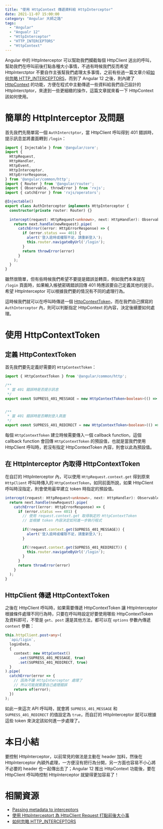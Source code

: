 ```yaml
---
title: "使用 HttpContext 傳遞資料給 HttpInterceptor"
date: 2021-11-07 15:00:00
category: "Angular 大師之路"
tags:
  - "Angular"
  - "Angualr 12"
  - "HttpInterceptor"
  - "HTTP_INTERCEPTORS"
  - "HttpContext"
---
```


Angular 中的 HttpInterceptor 可以幫助我們攔截每個 HttpClient 送出的呼叫，幫助我們在呼叫前後打點各種大小事情，不過有時候我們反而希望 HttpInterctptor 不要自作主張幫我們處理太多事情，之前有些過一篇文章介紹[如何忽略 HTTP_INTERCEPTORS](https://fullstackladder.dev/blog/2019/01/06/mastering-angular-31-how-to-create-new-http-client-and-ignore-http-interceptors/)，而到了 Angular 12 之後，則內建了 [HttpContext](https://angular.io/api/common/http/HttpContext) 的功能，方便在程式中主動傳遞一些資料給我們自己設計的 HttpInterctptor，來達到一些更細緻的操作，這篇文章就來看一下 HttpContext 該如何使用。

<!-- more -->

# 簡單的 HttpInterceptor 及問題

首先我們先簡單寫一個 `AuthInterctptor`，當 HttpClient 呼叫得到 401 錯誤時，提示訊息並將畫面轉到 `/login`：

```typescript
import { Injectable } from '@angular/core';
import {
  HttpRequest,
  HttpHandler,
  HttpEvent,
  HttpInterceptor,
  HttpErrorResponse,
} from '@angular/common/http';
import { Router } from '@angular/router';
import { Observable, throwError } from 'rxjs';
import { catchError } from 'rxjs/operators';

@Injectable()
export class AuthInterceptor implements HttpInterceptor {
  constructor(private router: Router) {}
  
  intercept(request: HttpRequest<unknown>, next: HttpHandler): Observable<HttpEvent<unknown>> {
    return next.handle(newRequest).pipe(
      catchError((error: HttpErrorResponse) => {
        if (error.status === 401) {
          alert('登入逾時或權限不足，請重新登入');
          this.router.navigateByUrl('/login');
        }
        return throwError(error)
      }
    );
  }
}
```

雖然很簡單，但有些時候我們希望不要提是錯誤並轉頁，例如我們本來就在 `/login` 頁面時，如果輸入帳號密碼錯誤回傳 401 時應該要自己定義其他的提示，希望 HttpInterceptor 可以根據我們要的情況有不同的處理行為。

這時候我們就可以在呼叫時傳遞一個 [HttpContextToken](https://angular.io/api/common/http/HttpContextToken)，而在我們自己撰寫的 `AuthInterceptor` 內，則可以判斷指定 HttpContext 的內容，決定後續要如何處理。

# 使用 HttpContextToken

## 定義 HttpContextToken

首先我們要先定義好需要的 `HttpContextToken`：

```typescript
import { HttpContextToken } from '@angular/common/http';

/**
 * 當 401 錯誤時是否提示訊息
 */
export const SUPRESS_401_MESSAGE = new HttpContextToken<boolean>(() => false);


/**
 * 當 401 錯誤時是否轉到登入頁面
 */
export const SUPRESS_401_REDIRECT = new HttpContextToken<boolean>(() => false);

```

每個 `HttpContextToken` 建立時候需要傳入一個 callback function，這個 callback function 會回傳 `HttpContextToken` 的預設值，也就是當我們使用 HttpClient 呼叫時，若沒有指定 HttpContextToken 內容，則會以此為預設值。

## 在 HttpInterceptor 內取得 HttpContextToken

在自訂的 HttpInterceptor 內，可以使用 `HttpRequest.context.get` 得到原來 `HttpClient` 呼叫時傳入的 `HttpContextToken`，如同前面所說，如果 HttpClient 呼叫時沒指定，則會使用最早建立 token 時指定的預設值。

```typescript
intercept(request: HttpRequest<unknown>, next: HttpHandler): Observable<HttpEvent<unknown>> {
  return next.handle(newRequest).pipe(
    catchError((error: HttpErrorResponse) => {
      if (error.status === 401) {
        // 使用 request.context.get 取得執定的 HttpContextToken
        // 並根據 token 內容決定如何進一步執行程式
        
        if(!request.context.get(SUPRESS_401_MESSAGE)) {
          alert('登入逾時或權限不足，請重新登入');          
        }

        if(!request.context.get(SUPRESS_401_REDIRECT)) {
          this.router.navigateByUrl('/login');          
        }
      }
      return throwError(error)
    }
  );
}
```

## HttpClient 傳遞 HttpContextToken

之後在 HttpClient 呼叫時，如果需要傳遞 HttpContextToken 讓 HttpInterceptor 根據條件處理不同行為時，只要在呼叫時設定好要使用哪些 HttpContextToken 及資料即可，不管是 `get`、`post` 還是其他方法，都可以在 `options` 參數內傳遞 `context` 參數：

```typescript
this.httpClient.post<any>(
  `api/ligin`, 
  loginData, 
  {
    context: new HttpContext()
      .set(SUPRESS_401_MESSAGE, true)
      .set(SUPRESS_401_REDIRECT, true)
  }
).pipe(
  catchError(error => {
    // 因為不讓 HttpInterceptor 處理了
    // 所以可能就需要自己處理錯誤
    return of(error);
  })
);
```

如此一來這次 API 呼叫時，就會將 `SUPRESS_401_MESSAGE` 和 `SUPRESS_401_REDIRECT` 的值設定為 `true`，而自訂的 HttpInterceptor 就可以根據這些 token 來決定該如何進一步處理了。

# 本日小結

要控制 HttpInterceptor，以前常見的做法是主動在 header 加料，然後在 HttpInterceptor 內額外處理，一方便沒有把行為分開，另一方面也容易不小心將不必要的 header 也一起傳出去了；Angular 12 推出 HttpContext 功能後，要在 HttpClient 呼叫時控制 HttpInterceptor 就變得更加容易了！

# 相關資源

- [Passing metadata to interceptors](https://angular.io/guide/http#passing-metadata-to-interceptors)
- [使用 HttpInterceptort 為 HttpClient Request 打點前後大小事](https://fullstackladder.dev/blog/2017/10/29/angular-advanced-handle-http-request-with-interceptor/)
- [如何忽略 HTTP_INTERCEPTORS](https://fullstackladder.dev/blog/2019/01/06/mastering-angular-31-how-to-create-new-http-client-and-ignore-http-interceptors/)
